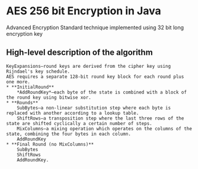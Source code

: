 # AES 256 bit Encryption in Java
Advanced Encryption Standard technique implemented using 32 bit long encryption key

## High-level description of the algorithm

    KeyExpansions—round keys are derived from the cipher key using Rijndael's key schedule. 
    AES requires a separate 128-bit round key block for each round plus one more.
    * **InitialRound**
        *AddRoundKey*—each byte of the state is combined with a block of the round key using bitwise xor.
    * **Rounds**
        SubBytes—a non-linear substitution step where each byte is replaced with another according to a lookup table.
        ShiftRows—a transposition step where the last three rows of the state are shifted cyclically a certain number of steps.
        MixColumns—a mixing operation which operates on the columns of the state, combining the four bytes in each column.
        AddRoundKey
    * **Final Round (no MixColumns)**
        SubBytes
        ShiftRows
        AddRoundKey.
